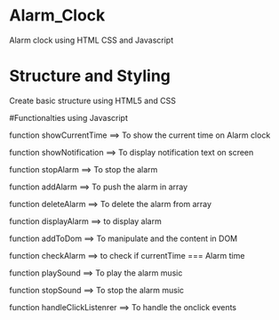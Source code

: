 # Alarm_Clock
Alarm clock using HTML CSS and Javascript

# Structure and Styling
Create basic structure using HTML5 and CSS

#Functionalties using Javascript


function showCurrentTime ==> To show the current time on Alarm clock 

function showNotification ==> To display notification text on screen

function stopAlarm ==> To stop the alarm 

function addAlarm ==> To push the alarm in array

function deleteAlarm ==> To delete the alarm from array 

function displayAlarm ==> to display alarm

function addToDom ==> To manipulate and the content in DOM 

function checkAlarm ==> to check if currentTime === Alarm time 

function playSound ==> To play the alarm music 

function stopSound ==> To stop the alarm music

function handleClickListenrer ==> To handle the onclick events

